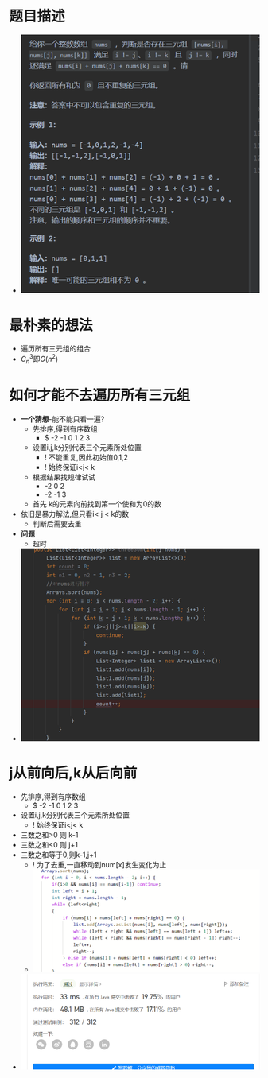# 题目描述
- ![600](attachments/Pasted%20image%2020230202220924.png)

# 最朴素的想法
- 遍历所有三元组的组合
- $C_n^3$即$O(n^2)$
# 如何才能不去遍历所有三元组
- **一个猜想**-能不能只看一遍?
	- 先排序,得到有序数组 
		- $ -2 -1 0 1 2 3
	- 设置i,j,k分别代表三个元素所处位置
		- ! 不能重复,因此初始值0,1,2
		- ! 始终保证i<j< k 
	- 根据结果找规律试试
		- -2 0 2
		- -2 -1 3
	- 首先 k的元素向前找到第一个使和为0的数
- 依旧是暴力解法,但只看i< j < k的数
	- 判断后需要去重
- **问题**
	- 超时
- ![400](attachments/Pasted%20image%2020230202230755.png)
# j从前向后,k从后向前
-  先排序,得到有序数组 
	- $ -2 -1 0 1 2 3
- 设置i,j,k分别代表三个元素所处位置
	- ! 始终保证i<j< k
- 三数之和>0 则 k-1
- 三数之和<0 则 j+1
- 三数之和等于0,则k-1,j+1
	- ! 为了去重,一直移动到num[x]发生变化为止
	- ![](attachments/Pasted%20image%2020230202233536.png)
- ![](attachments/Pasted%20image%2020230202233632.png)



